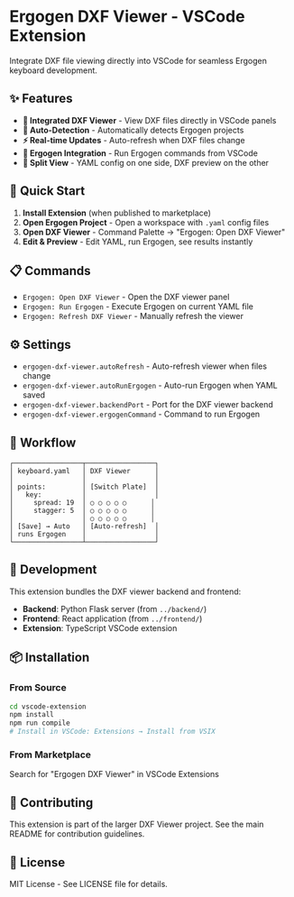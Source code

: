 # Ergogen DXF Viewer - VSCode Extension

Integrate DXF file viewing directly into VSCode for seamless Ergogen keyboard development.

## ✨ Features

- **🎯 Integrated DXF Viewer** - View DXF files directly in VSCode panels
- **🔄 Auto-Detection** - Automatically detects Ergogen projects
- **⚡ Real-time Updates** - Auto-refresh when DXF files change
- **🚀 Ergogen Integration** - Run Ergogen commands from VSCode
- **📱 Split View** - YAML config on one side, DXF preview on the other

## 🚀 Quick Start

1. **Install Extension** (when published to marketplace)
2. **Open Ergogen Project** - Open a workspace with `.yaml` config files
3. **Open DXF Viewer** - Command Palette → "Ergogen: Open DXF Viewer"
4. **Edit & Preview** - Edit YAML, run Ergogen, see results instantly

## 📋 Commands

- `Ergogen: Open DXF Viewer` - Open the DXF viewer panel
- `Ergogen: Run Ergogen` - Execute Ergogen on current YAML file
- `Ergogen: Refresh DXF Viewer` - Manually refresh the viewer

## ⚙️ Settings

- `ergogen-dxf-viewer.autoRefresh` - Auto-refresh viewer when files change
- `ergogen-dxf-viewer.autoRunErgogen` - Auto-run Ergogen when YAML saved
- `ergogen-dxf-viewer.backendPort` - Port for the DXF viewer backend
- `ergogen-dxf-viewer.ergogenCommand` - Command to run Ergogen

## 🎯 Workflow

```
┌─────────────────┬─────────────────┐
│ keyboard.yaml   │ DXF Viewer      │
│                 │                 │
│ points:         │ [Switch Plate]  │
│   key:          │                 │
│     spread: 19  │ ○ ○ ○ ○ ○      │
│     stagger: 5  │ ○ ○ ○ ○ ○      │
│                 │ ○ ○ ○ ○ ○      │
│ [Save] → Auto   │ [Auto-refresh]  │
│ runs Ergogen    │                 │
└─────────────────┴─────────────────┘
```

## 🔧 Development

This extension bundles the DXF viewer backend and frontend:

- **Backend**: Python Flask server (from `../backend/`)
- **Frontend**: React application (from `../frontend/`)
- **Extension**: TypeScript VSCode extension

## 📦 Installation

### From Source
```bash
cd vscode-extension
npm install
npm run compile
# Install in VSCode: Extensions → Install from VSIX
```

### From Marketplace
Search for "Ergogen DXF Viewer" in VSCode Extensions

## 🤝 Contributing

This extension is part of the larger DXF Viewer project. See the main README for contribution guidelines.

## 📄 License

MIT License - See LICENSE file for details.